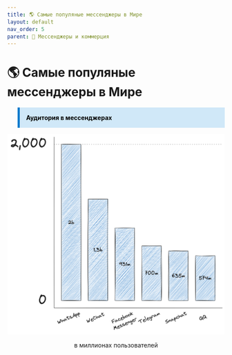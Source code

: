 ```yaml
---
title: 🌎 Самые популяные мессенджеры в Мире
layout: default
nav_order: 5
parent: 💼 Мессенджеры и коммерция
---
```


# 🌎 Самые популяные мессенджеры в Мире

<blockquote style="background-color: #D0E8F8; border-left: 5px solid #007ACC; padding: 15px; color: black;">
    <p style="margin: 0;">
        <strong>Аудитория в мессенджерах</strong>
    </p>
</blockquote>


![Самые популяные мессенджеры в Мире](/assets/images/OW_6.png "Самые популяные мессенджеры в Мире")
<p style="text-align:center">в миллионах пользователей</p>
